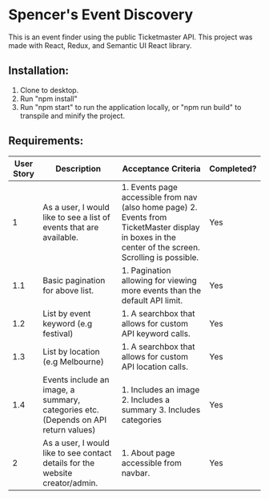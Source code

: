 # Spencer's Event Discovery

This is an event finder using the public Ticketmaster API. This project was made with React, Redux, and Semantic UI React library.

## Installation:

1. Clone to desktop.
2. Run "npm install"
4. Run "npm start" to run the application locally, or "npm run build" to transpile and minify the project.

## Requirements:

| User Story | Description                                                                        | Acceptance Criteria                                                                                                                                  | Completed? |
| ---------- | ---------------------------------------------------------------------------------- | ---------------------------------------------------------------------------------------------------------------------------------------------------- | ---------- |
| 1          | As a user, I would like to see a list of events that are available.                | 1. Events page accessible from nav (also home page) 2. Events from TicketMaster display in boxes in the center of the screen. Scrolling is possible. | Yes        |
| 1.1        | Basic pagination for above list.                                                   | 1. Pagination allowing for viewing more events than the default API limit.                                                                           | Yes        |
| 1.2        | List by event keyword (e.g festival)                                               | 1. A searchbox that allows for custom API keyword calls.                                                                                             | Yes        |
| 1.3        | List by location (e.g Melbourne)                                                   | 1. A searchbox that allows for custom API location calls.                                                                                            | Yes        |
| 1.4        | Events include an image, a summary, categories etc. (Depends on API return values) | 1. Includes an image 2. Includes a summary 3. Includes categories                                                                                    | Yes        |
| 2          | As a user, I would like to see contact details for the website creator/admin.      | 1. About page accessible from navbar.                                                                                                                | Yes        |
